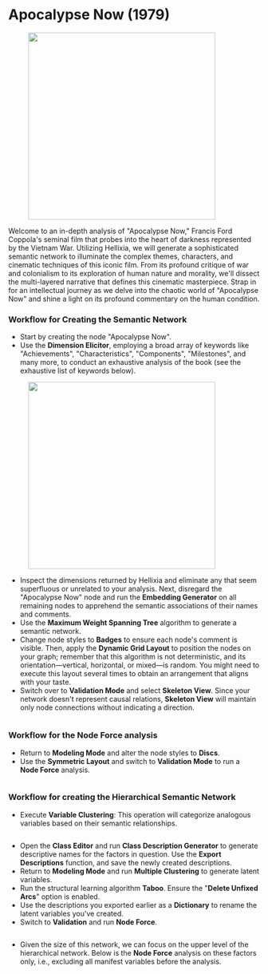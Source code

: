 # Apocalypse Now (1979)

<figure><img src="https://res.cloudinary.com/dvr3obmlj/image/upload/v1690824142/Apocalypse_now_vstqln.png" alt="" width="375"><figcaption></figcaption></figure>

Welcome to an in-depth analysis of "Apocalypse Now," Francis Ford Coppola's seminal film that probes into the heart of darkness represented by the Vietnam War. Utilizing Hellixia, we will generate a sophisticated semantic network to illuminate the complex themes, characters, and cinematic techniques of this iconic film. From its profound critique of war and colonialism to its exploration of human nature and morality, we'll dissect the multi-layered narrative that defines this cinematic masterpiece. Strap in for an intellectual journey as we delve into the chaotic world of "Apocalypse Now" and shine a light on its profound commentary on the human condition.

### Workflow for Creating the Semantic Network

* Start by creating the node "Apocalypse Now". &#x20;
* Use the **Dimension Elicitor**, employing a broad array of keywords like "Achievements", "Characteristics", "Components", "Milestones", and many more, to conduct an exhaustive analysis of the book (see the exhaustive list of keywords below).&#x20;

<figure><img src="https://res.cloudinary.com/dvr3obmlj/image/upload/v1690823820/ApocalypseNowKW_adv3hp.png" alt="" width="375"><figcaption></figcaption></figure>

* Inspect the dimensions returned by Hellixia and eliminate any that seem superfluous or unrelated to your analysis. Next, disregard the "Apocalypse Now" node and run the **Embedding Generator** on all remaining nodes to apprehend the semantic associations of their names and comments.
* Use the **Maximum Weight Spanning Tree** algorithm to generate a semantic network.&#x20;
* Change node styles to **Badges** to ensure each node's comment is visible. Then, apply the **Dynamic Grid Layout** to position the nodes on your graph; remember that this algorithm is not deterministic, and its orientation—vertical, horizontal, or mixed—is random. You might need to execute this layout several times to obtain an arrangement that aligns with your taste.
* Switch over to **Validation Mode** and select **Skeleton View**. Since your network doesn't represent causal relations, **Skeleton View** will maintain only node connections without indicating a direction.

<div data-full-width="true">

<figure><img src="https://res.cloudinary.com/dvr3obmlj/image/upload/v1690823836/Apocalypse_Now-SN_t68gz9.svg" alt=""><figcaption></figcaption></figure>

</div>

### Workflow for the Node Force analysis

* Return to **Modeling Mode** and alter the node styles to **Discs**.&#x20;
* Use the **Symmetric Layout** and switch to **Validation Mode** to run a **Node Force** analysis.

<figure><img src="https://res.cloudinary.com/dvr3obmlj/image/upload/v1690823836/Apocalypse_Now-NF_plbazw.svg" alt=""><figcaption></figcaption></figure>

### Workflow for creating the Hierarchical Semantic Network

* Execute **Variable Clustering**: This operation will categorize analogous variables based on their semantic relationships.

<figure><img src="https://res.cloudinary.com/dvr3obmlj/image/upload/v1690823835/Apocalypse_Now-VC_ml3w2h.svg" alt=""><figcaption></figcaption></figure>

* Open the **Class Editor** and run **Class Description Generator** to generate descriptive names for the factors in question. Use the **Export Descriptions** function, and save the newly created descriptions.
* Return to **Modeling Mode** and run **Multiple Clustering** to generate latent variables.&#x20;
* Run the structural learning algorithm **Taboo**. Ensure the "**Delete Unfixed Arcs**" option is enabled.
* Use the descriptions you exported earlier as a **Dictionary** to rename the latent variables you've created.
* Switch to **Validation** and run **Node Force**.

<figure><img src="https://res.cloudinary.com/dvr3obmlj/image/upload/v1690823837/Apocalypse_Now-HSN_ns2pru.svg" alt=""><figcaption></figcaption></figure>

* Given the size of this network, we can focus on the upper level of the hierarchical network. Below is the **Node Force** analysis on these factors only, i.e., excluding all manifest variables before the analysis.&#x20;

<figure><img src="https://res.cloudinary.com/dvr3obmlj/image/upload/v1690823836/Apocalypse_Now-HSN-L1_snd7zf.svg" alt=""><figcaption></figcaption></figure>
